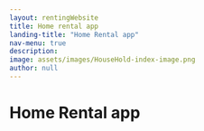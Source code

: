 ```yaml
---
layout: rentingWebsite
title: Home rental app
landing-title: "Home Rental app"
nav-menu: true
description:
image: assets/images/HouseHold-index-image.png
author: null
---
```


<h1>Home Rental app</h1>
